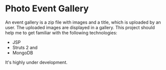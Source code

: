 # Photo Event Gallery

An event gallery is a zip file with images and a title, which is uploaded by an user. The uploaded images are displayed in a gallery. This project should help me to get familiar with the following technologies:
	
* JSP
* Struts 2 and
* MongoDB

It's highly under development.
